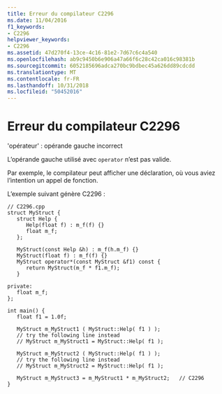 ```yaml
---
title: Erreur du compilateur C2296
ms.date: 11/04/2016
f1_keywords:
- C2296
helpviewer_keywords:
- C2296
ms.assetid: 47d270f4-13ce-4c16-81e2-7d67c6c4a540
ms.openlocfilehash: ab9c9450b6e906a47a66f6c28c42ca016c98381b
ms.sourcegitcommit: 6052185696adca270bc9bdbec45a626dd89cdcdd
ms.translationtype: MT
ms.contentlocale: fr-FR
ms.lasthandoff: 10/31/2018
ms.locfileid: "50452016"
---
```

# <a name="compiler-error-c2296"></a>Erreur du compilateur C2296

'opérateur' : opérande gauche incorrect

L’opérande gauche utilisé avec `operator` n’est pas valide.

Par exemple, le compilateur peut afficher une déclaration, où vous aviez l’intention un appel de fonction.

L’exemple suivant génère C2296 :

```
// C2296.cpp
struct MyStruct {
   struct Help {
      Help(float f) : m_f(f) {}
      float m_f;
   };

   MyStruct(const Help &h) : m_f(h.m_f) {}
   MyStruct(float f) : m_f(f) {}
   MyStruct operator*(const MyStruct &f1) const {
      return MyStruct(m_f * f1.m_f);
   }

private:
   float m_f;
};

int main() {
   float f1 = 1.0f;

   MyStruct m_MyStruct1 ( MyStruct::Help( f1 ) );
   // try the following line instead
   // MyStruct m_MyStruct1 = MyStruct::Help( f1 );

   MyStruct m_MyStruct2 ( MyStruct::Help( f1 ) );
   // try the following line instead
   // MyStruct m_MyStruct2 = MyStruct::Help( f1 );

   MyStruct m_MyStruct3 = m_MyStruct1 * m_MyStruct2;   // C2296
}
```